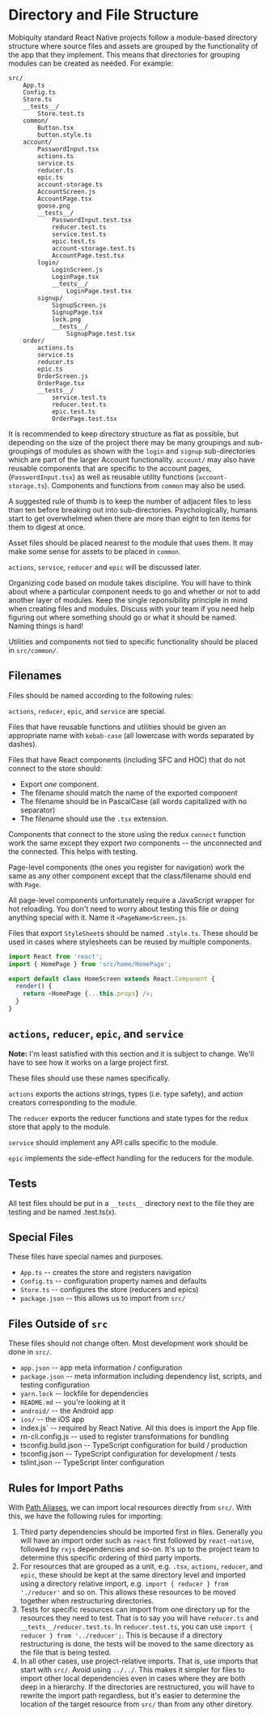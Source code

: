 # Directory and File Structure
Mobiquity standard React Native projects follow a module-based directory
structure where source files and assets are grouped by the functionality of
the app that they implement. This means that directories for grouping modules
can be created as needed. For example:

```
src/
    App.ts
    Config.ts
    Store.ts
    __tests__/
        Store.test.ts
    common/
        Button.tsx
        button.style.ts
    account/
        PasswordInput.tsx
        actions.ts
        service.ts
        reducer.ts
        epic.ts
        account-storage.ts
        AccountScreen.js
        AccountPage.tsx
        goose.png
        __tests__/
            PasswordInput.test.tsx
            reducer.test.ts
            service.test.ts
            epic.test.ts
            account-storage.test.ts
            AccountPage.test.tsx
        login/
            LoginScreen.js
            LoginPage.tsx
            __tests__/
                LoginPage.test.tsx
        signup/
            SignupScreen.js
            SignupPage.tsx
            lock.png
            __tests__/
                SignupPage.test.tsx
    order/
        actions.ts
        service.ts
        reducer.ts
        epic.ts
        OrderScreen.js
        OrderPage.tsx
        __tests__/
            service.test.ts
            reducer.test.ts
            epic.test.ts
            OrderPage.test.tsx
```

It is recommended to keep directory structure as flat as possible, but depending
on the size of the project there may be many groupings and sub-groupings of
modules as shown with the `login` and `signup` sub-directories which are part
of the larger Account functionality. `account/` may also have reusable
components that are specific to the account pages, (`PasswordInput.tsx`) as
well as reusable utility functions (`account-storage.ts`). Components and
functions from `common` may also be used.

A suggested rule of thumb is to keep the number of adjacent files to less than
ten before breaking out into sub-directories. Psychologically, humans start
to get overwhelmed when there are more than eight to ten items for them to
digest at once.

Asset files should be placed nearest to the module that uses them. It may make
some sense for assets to be placed in `common`.

`actions`, `service`, `reducer` and `epic` will be discussed later.

Organizing code based on module takes discipline. You will have to think about
where a particular component needs to go and whether or not to add another
layer of modules. Keep the single reponsibility principle in mind when creating
files and modules. Discuss with your team if you need help figuring out where
something should go or what it should be named. Naming things is hard!

Utilities and components not tied to specific functionality should be placed
in `src/common/`.

## Filenames
Files should be named according to the following rules:

`actions`, `reducer`, `epic`, and `service` are special.

Files that have reusable functions and utilities should be given an
appropriate name with `kebab-case` (all lowercase with words separated by
dashes).

Files that have React components (including SFC and HOC) that do not connect to
the store should:
* Export *one* component.
* The filename should match the name of the exported component
* The filename should be in PascalCase (all words capitalized with no separator)
* The filename should use the `.tsx` extension.

Components that connect to the store using the redux `connect` function work
the same except they export *two* components -- the unconnected and the connected.
This helps with testing.

Page-level components (the ones you register for navigation) work the same as
any other component except that the class/filename should end with `Page`.

All page-level components unfortunately require a JavaScript wrapper for hot
reloading. You don't need to worry about testing this file or doing anything
special with it. Name it `<PageName>Screen.js`.

Files that export `StyleSheet`s should be named `.style.ts`. These should be
used in cases where stylesheets can be reused by multiple components.

```js
import React from 'react';
import { HomePage } from 'src/home/HomePage';

export default class HomeScreen extends React.Component {
  render() {
    return <HomePage {...this.props} />;
  }
}
```

## `actions`, `reducer`, `epic`, and `service`
**Note:** I'm least satisfied with this section and it is subject to change.
We'll have to see how it works on a large project first.

These files should use these names specifically.

`actions` exports the actions strings, types (i.e. type safety), and action
creators corresponding to the module.

The `reducer` exports the reducer functions and state types for the redux store
that apply to the module.

`service` should implement any API calls specific to the module.

`epic` implements the side-effect handling for the reducers for the module.

## Tests
All test files should be put in a `__tests__` directory next to the file they
are testing and be named <that-file>.test.ts(x).

## Special Files
These files have special names and purposes.

* `App.ts` -- creates the store and registers navigation
* `Config.ts` -- configuration property names and defaults
* `Store.ts` -- configures the store (reducers and epics)
* `package.json` -- this allows us to import from `src/`

## Files Outside of `src`
These files should not change often. Most development work should be done in `src/`.

* `app.json` -- app meta information / configuration
* `package.json` -- meta information including dependency list, scripts, and testing configuration
* `yarn.lock` -- lockfile for dependencies
* `README.md` -- you're looking at it
* `android/` -- the Android app
* `ios/` -- the iOS app
* index.js` -- required by React Native. All this does is import the App file.
* rn-cli.config.js -- used to register transformations for bundling
* tsconfig.build.json -- TypeScript configuration for build / production
* tsconfig.json -- TypeScript configuration for development / tests
* tslint.json -- TypeScript linter configuration

## Rules for Import Paths
With [Path Aliases](./development.md#path-aliases), we can import local
resources directly from `src/`. With this, we have the following rules for
importing:

1. Third party dependencies should be imported first in files. Generally you
   will have an import order such as `react` first followed by `react-native`,
   followed by `rxjs` dependencies and so-on. It's up to the project team to
   determine this specific ordering of third party imports.
2. For resources that are grouped as a unit, e.g. `.tsx`, `actions`, `reducer`,
   and `epic`, these should be kept at the same directory level and imported
   using a directory relative import, e.g. `import { reducer } from './reducer'`
   and so on. This allows these resources to be moved together when
   restructuring directories.
3. Tests for specific resources can import from one directory up for the
   resources they need to test. That is to say you will have `reducer.ts` and
   `__tests__/reducer.test.ts`. In `reducer.test.ts`, you can use
   `import { reducer } from '../reducer';`. This is because if a directory
   restructuring is done, the tests will be moved to the same directory as the
   file that is being tested.
4. In all other cases, use project-relative imports. That is, use imports that
   start with `src/`. Avoid using `../../`. This makes it simpler for files to
   import other local dependencies even in cases where they are both deep in a
   hierarchy. If the directories are restructured, you will have to rewrite the
   import path regardless, but it's easier to determine the location of the
   target resource from `src/` than from any other diretory.



